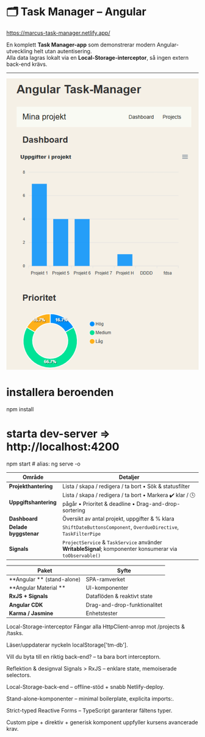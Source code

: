 # 🗂️ Task Manager – Angular

https://marcus-task-manager.netlify.app/

En komplett **Task Manager-app** som demonstrerar modern Angular-utveckling helt utan autentisering.  
Alla data lagras lokalt via en **Local-Storage-interceptor**, så ingen extern back-end krävs.

---

![Översikt av appen](docs/TaskManager.png)

# installera beroenden

npm install

# starta dev-server ⇒ http://localhost:4200

npm start # alias: ng serve -o

| Område                | Detaljer                                                                                                         |
| --------------------- | ---------------------------------------------------------------------------------------------------------------- |
| **Projekthantering**  | Lista / skapa / redigera / ta bort • Sök & statusfilter                                                          |
| **Uppgiftshantering** | Lista / skapa / redigera / ta bort • Markera ✔️ klar / 🕓 pågår • Prioritet & deadline • Drag-and-drop-sortering |
| **Dashboard**         | Översikt av antal projekt, uppgifter & % klara                                                                   |
| **Delade byggstenar** | `ShiftDateButtonsComponent`, `OverdueDirective`, `TaskFilterPipe`                                                |
| **Signals**           | `ProjectService` & `TaskService` använder **WritableSignal**; komponenter konsumerar via `toObservable()`        |

| Paket                      | Syfte                        |
| -------------------------- | ---------------------------- |
| **Angular ** (stand-alone) | SPA-ramverket                |
| **Angular Material **      | UI-komponenter               |
| **RxJS + Signals**         | Dataflöden & reaktivt state  |
| **Angular CDK**            | Drag-and-drop-funktionalitet |
| **Karma / Jasmine**        | Enhetstester                 |

Local-Storage-interceptor
Fångar alla HttpClient-anrop mot /projects & /tasks.

Läser/uppdaterar nyckeln localStorage['tm-db'].

Vill du byta till en riktig back-end? – ta bara bort interceptorn.

Reflektion & designval
Signals > RxJS – enklare state, memoiserade selectors.

Local-Storage-back-end – offline-stöd + snabb Netlify-deploy.

Stand-alone-komponenter – minimal boilerplate, explicita imports:.

Strict-typed Reactive Forms – TypeScript garanterar fältens typer.

Custom pipe + direktiv + generisk komponent uppfyller kursens avancerade krav.
